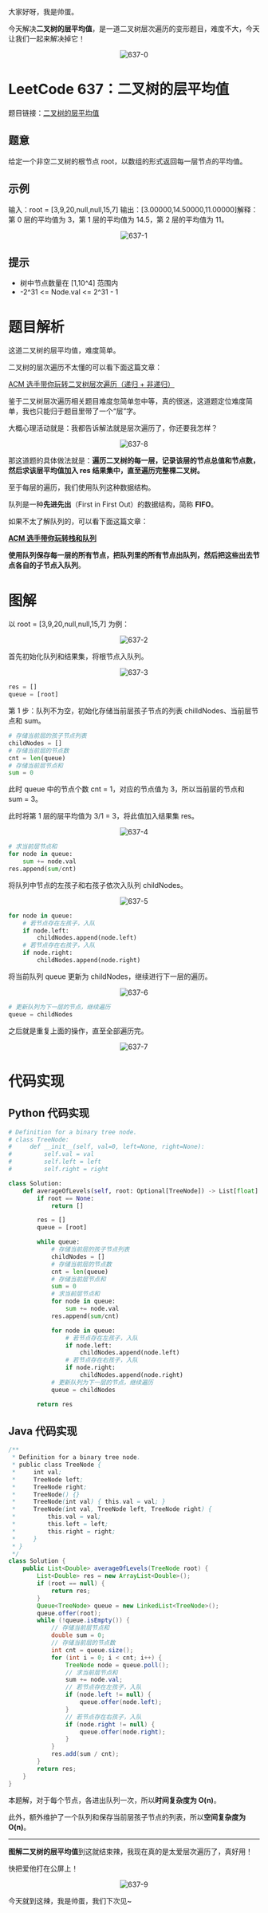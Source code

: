 大家好呀，我是帅蛋。

今天解决**二叉树的层平均值**，是一道二叉树层次遍历的变形题目，难度不大，今天让我们一起来解决掉它！

<div align=center>

![637-0](https://cdn.codegoudan.com/img/637-0.png)

</div>



# LeetCode 637：二叉树的层平均值

题目链接：[二叉树的层平均值](https://leetcode.cn/problems/average-of-levels-in-binary-tree/)



## 题意

给定一个非空二叉树的根节点 root，以数组的形式返回每一层节点的平均值。



## 示例

输入：root = [3,9,20,null,null,15,7]
输出：[3.00000,14.50000,11.00000]解释：第 0 层的平均值为 3，第 1 层的平均值为 14.5，第 2 层的平均值为 11。

<div align=center>

![637-1](https://cdn.codegoudan.com/img/637-1.png)

</div>



## 提示

- 树中节点数量在 [1,10^4] 范围内
- -2^31 <= Node.val <= 2^31 - 1



# 题目解析

这道二叉树的层平均值，难度简单。

二叉树的层次遍历不太懂的可以看下面这篇文章：



[ACM 选手带你玩转二叉树层次遍历（递归 + 非递归）](https://mp.weixin.qq.com/s/3MMgFtLW9BHpguUkHICLkQ)



鉴于二叉树层次遍历相关题目难度忽简单忽中等，真的很迷，这道题定位难度简单，我也只能归于题目里带了一个“层”字。

大概心理活动就是：我都告诉解法就是层次遍历了，你还要我怎样？

<div align=center>

![637-8](https://cdn.codegoudan.com/img/637-8.jpg)

</div>

那这道题的具体做法就是：**遍历二叉树的每一层，记录该层的节点总值和节点数，然后求该层平均值加入 res 结果集中，直至遍历完整棵二叉树。**

至于每层的遍历，我们使用队列这种数据结构。

队列是一种**先进先出**（First in First Out）的数据结构，简称 **FIFO**。

如果不太了解队列的，可以看下面这篇文章：



**[ACM 选手带你玩转栈和队列](https://mp.weixin.qq.com/s/4D0FQiJMJ9wA4_ejkGbwiA)**



**使用队列保存每一层的所有节点，把队列里的所有节点出队列，然后把这些出去节点各自的子节点入队列**。



# 图解

以 root = [3,9,20,null,null,15,7] 为例：

<div align=center>

![637-2](https://cdn.codegoudan.com/img/637-2.png)

</div>

首先初始化队列和结果集，将根节点入队列。

<div align=center>

![637-3](https://cdn.codegoudan.com/img/637-3.png)

</div>

```Python
res = []
queue = [root]
```

第 1 步：队列不为空，初始化存储当前层孩子节点的列表 chilldNodes、当前层节点和 sum。

```Python
# 存储当前层的孩子节点列表
childNodes = []
# 存储当前层的节点数
cnt = len(queue)
# 存储当前层节点和
sum = 0
```

此时 queue 中的节点个数 cnt = 1，对应的节点值为 3，所以当前层的节点和 sum = 3。

此时将第 1 层的层平均值为 3/1 = 3，将此值加入结果集 res。

<div align=center>

![637-4](https://cdn.codegoudan.com/img/637-4.png)

</div>

```Python
# 求当前层节点和
for node in queue:
    sum += node.val
res.append(sum/cnt)
```

将队列中节点的左孩子和右孩子依次入队列 childNodes。

<div align=center>

![637-5](https://cdn.codegoudan.com/img/637-5.png)

</div>

```Python
for node in queue:
    # 若节点存在左孩子，入队
    if node.left:
        childNodes.append(node.left)
    # 若节点存在右孩子，入队
    if node.right:
        childNodes.append(node.right)
```

将当前队列 queue 更新为 childNodes，继续进行下一层的遍历。

<div align=center>

![637-6](https://cdn.codegoudan.com/img/637-6.png)

</div>

```Python
# 更新队列为下一层的节点，继续遍历
queue = childNodes
```

之后就是重复上面的操作，直至全部遍历完。

<div align=center>

![637-7](https://cdn.codegoudan.com/img/637-7.png)

</div>



# 代码实现



## Python 代码实现

```Python
# Definition for a binary tree node.
# class TreeNode:
#     def __init__(self, val=0, left=None, right=None):
#         self.val = val
#         self.left = left
#         self.right = right

class Solution:
    def averageOfLevels(self, root: Optional[TreeNode]) -> List[float]:
        if root == None:
            return []

        res = []
        queue = [root]

        while queue:
            # 存储当前层的孩子节点列表
            childNodes = []
            # 存储当前层的节点数
            cnt = len(queue)
            # 存储当前层节点和
            sum = 0
            # 求当前层节点和
            for node in queue:
                sum += node.val
            res.append(sum/cnt)

            for node in queue:
                # 若节点存在左孩子，入队
                if node.left:
                    childNodes.append(node.left)
                # 若节点存在右孩子，入队
                if node.right:
                    childNodes.append(node.right)
            # 更新队列为下一层的节点，继续遍历
            queue = childNodes

        return res
```



## Java 代码实现

```Java
/**
 * Definition for a binary tree node.
 * public class TreeNode {
 *     int val;
 *     TreeNode left;
 *     TreeNode right;
 *     TreeNode() {}
 *     TreeNode(int val) { this.val = val; }
 *     TreeNode(int val, TreeNode left, TreeNode right) {
 *         this.val = val;
 *         this.left = left;
 *         this.right = right;
 *     }
 * }
 */
class Solution {
    public List<Double> averageOfLevels(TreeNode root) {
        List<Double> res = new ArrayList<Double>();
        if (root == null) {
            return res;
        }
        Queue<TreeNode> queue = new LinkedList<TreeNode>();
        queue.offer(root);
        while (!queue.isEmpty()) {
            // 存储当前层节点和
            double sum = 0;
            // 存储当前层的节点数
            int cnt = queue.size();
            for (int i = 0; i < cnt; i++) {
                TreeNode node = queue.poll();
                // 求当前层节点和
                sum += node.val;
                // 若节点存在左孩子，入队
                if (node.left != null) {
                    queue.offer(node.left);
                }
                // 若节点存在右孩子，入队
                if (node.right != null) {
                    queue.offer(node.right);
                }
            }
            res.add(sum / cnt);
        }
        return res;
    }
}
```



本题解，对于每个节点，各进出队列一次，所以**时间复杂度为 O(n)**。

此外，额外维护了一个队列和保存当前层孩子节点的列表，所以**空间复杂度为 O(n)**。



---

**图解二叉树的层平均值**到这就结束辣，我现在真的是太爱层次遍历了，真好用！

快把爱他打在公屏上！

<div align=center>

![637-9](https://cdn.codegoudan.com/img/637-9.jpg)

</div>

今天就到这辣，我是帅蛋，我们下次见~
